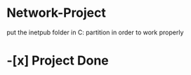 # Network-Project

put the inetpub folder in C: partition in order to work properly

# -[x] Project Done 
